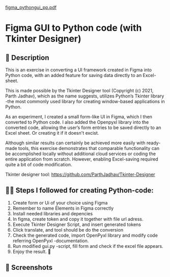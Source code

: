 [figma_pythongui_pp.pdf](https://github.com/user-attachments/files/17072056/figma_pythongui_pp.pdf)

# Figma GUI to Python code (with Tkinter Designer)

## 📌 Description 

This is an exercise in converting a UI framework created in Figma into Python code, with an added feature for saving data directly to an Excel-sheet.

This is made possible by the Tkinter Designer tool (Copyright (c) 2021, Parth Jadhav), which as the name suggests, utilizes Python’s Tkinter library -the most commonly used library for creating window-based applications in Python.

As an experiment, I created a small form-like UI in Figma, which I then converted to Python code. I also added the Openpyxl library into the converted code, allowing the user’s form entries to be saved directly to an Excel sheet. Or creating it if it doesn't excist.

Although similar results can certainly be achieved more easily with ready-made tools, this exercise demonstrates that comparable functionality can be accomplished locally without additional cloud services or coding the entire application from scratch. However, enabling Excel-saving required quite a bit of code modification.

Tkinter designer tool: https://github.com/ParthJadhav/Tkinter-Designer

## 👨‍🏫 Steps I followed for creating Python-code:

1. Create form or Ui of your choice using Figma
2. Remember to name Elements in Figma correctly
3. Install needed libraries and depencies
4. In figma, create token and copy it together with file url adress.
5. Execute Tkinter Designer Script, and insert generated tokens
6. Click translate, and tool should be do the conversion
7. Check the generated code, import OpenPyxl library and modify code referring OpenPyxl -documentation.
8. Run modified gui.py -script, fill form and check if the excel file appears.
9. Enjoy the result. 🙂

## 🥅 Screenshots

